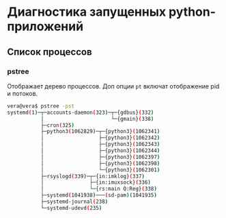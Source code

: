 # Диагностика запущенных python-приложений

## Список процессов

### pstree
Отображает дерево процессов. Доп опции `pt` включат отображение pid и потоков.

```bash
vera@vera$ pstree -pst
systemd(1)─┬─accounts-daemon(323)─┬─{gdbus}(332)
           │                      └─{gmain}(338)
           ├─cron(325)
           ├─python3(1062829)─┬─{python3}(1062341)
           │                  ├─{python3}(1062342)
           │                  ├─{python3}(1062343)
           │                  ├─{python3}(1062344)
           │                  ├─{python3}(1062397)
           │                  ├─{python3}(1062398)
           │                  └─{python3}(1062301)
           ├─rsyslogd(339)─┬─{in:imklog}(337)
           │               ├─{in:imuxsock}(336)
           │               └─{rs:main Q:Reg}(338)
           ├─systemd(1041938)───(sd-pam)(1041935)
           ├─systemd-journal(238)
           └─systemd-udevd(235)
```



